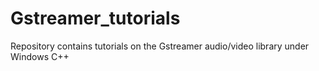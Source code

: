 # Gstreamer_tutorials
Repository contains tutorials on the Gstreamer  audio/video library under Windows C++
